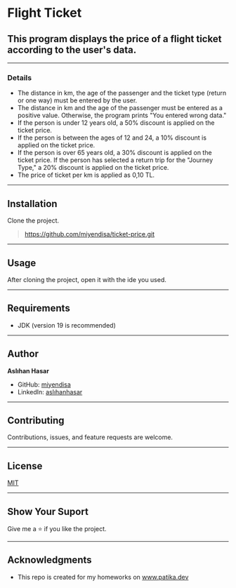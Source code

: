 # Flight Ticket
## This program displays the price of a flight ticket according to the user's data.

--- 

### Details
* The distance in km, the age of the passenger and the ticket type
(return or one way) must be entered by the user. 
* The distance in km and the age of the passenger must be entered
as a positive value. Otherwise, the program prints "You entered wrong data."
* If the person is under 12 years old, a 50% discount is applied on
the ticket price.
* If the person is between the ages of 12 and 24, a 10% discount is
applied on the ticket price.
* If the person is over 65 years old, a 30% discount is applied on the
ticket price.
If the person has selected a return trip for the "Journey Type," 
a 20% discount is applied on the ticket price.
* The price of ticket per km is applied as 0,10 TL.

---

## Installation
Clone the project.
> https://github.com/miyendisa/ticket-price.git

---

## Usage
After cloning the project, open it with the ide you used.

---

## Requirements
* JDK (version 19 is recommended)

---

## Author
**Aslıhan Hasar**

* GitHub: [miyendisa](https://github.com/miyendisa)
* LinkedIn: [aslıhanhasar](https://www.linkedin.com/in/asl%C4%B1hanhasar
  )
---

## Contributing
Contributions, issues, and feature requests are welcome.

---

## License

[MIT](https://choosealicense.com/licenses/mit/)

---

## Show Your Suport
Give me a &#11088; if you like the project.

---

## Acknowledgments
* This repo is created for my homeworks on www.patika.dev
